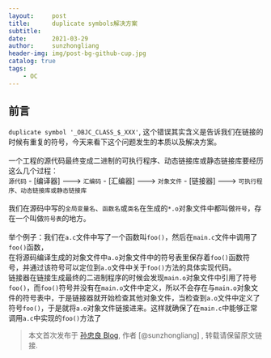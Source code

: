 ```yaml
---
layout:     post
title:      duplicate symbols解决方案
subtitle:   
date:       2021-03-29
author:     sunzhongliang
header-img: img/post-bg-github-cup.jpg
catalog: true
tags:
    - OC
---
```



## 前言
`duplicate symbol '_OBJC_CLASS_$_XXX'`, 这个错误其实含义是告诉我们在链接的时候有重复的符号，今天来看下这个问题发生的本质以及解决方案。<br>
<br>
一个工程的源代码最终变成二进制的可执行程序、动态链接库或静态链接库要经历这么几个过程：<br>
`源代码` - [编译器] ---> `汇编码` - [汇编器] ---> `对象文件` - [链接器] ---> `可执行程序、动态链接库或静态链接库`<br>
<br>
我们在源码中写的`全局变量名`、`函数名`或`类名`在生成的`*.o`对象文件中都叫做`符号`，存在一个叫做`符号表`的地方。<br>
<br>
举个例子：我们在`a.c`文件中写了一个函数叫`foo()`，然后在`main.c`文件中调用了`foo()`函数，<br>
在将源码编译生成的对象文件中`a.o`对象文件中的符号表里保存着`foo()`函数符号，并通过该符号可以定位到`a.o`文件中关于`foo()`方法的具体实现代码。<br>
链接器在链接生成最终的二进制程序的时候会发现`main.o`对象文件中引用了符号`foo()`，而`foo()`符号并没有在`main.o`文件中定义，所以不会存在与`main.o`对象文件的符号表中，于是链接器就开始检查其他对象文件，当检查到`a.o`文件中定义了符号`foo()`，于是就将`a.o`对象文件链接进来。这样就确保了在`main.c`中能够正常调用`a.c`中实现的`foo()`方法了



> 本文首次发布于 [孙忠良 Blog](https://sunzhongliangde.github.io), 作者 [@sunzhongliang] ,
转载请保留原文链接.
